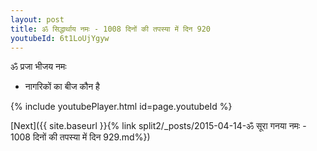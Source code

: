 ```yaml
---
layout: post
title: ॐ सिद्धार्थाय नमः - 1008 दिनों की तपस्या में दिन 920
youtubeId: 6t1LoUjYgyw
---
```

 
 
 ॐ प्रजा भीजय नमः  
 
 -  नागरिकों का बीज कौन है 
 
  
 
  
 
 
 
 
 
 


{% include youtubePlayer.html id=page.youtubeId %}
 
[Next]({{ site.baseurl }}{% link  split2/_posts/2015-04-14-ॐ सूरा गनया नमः - 1008 दिनों की तपस्या में दिन 929.md%})
 
